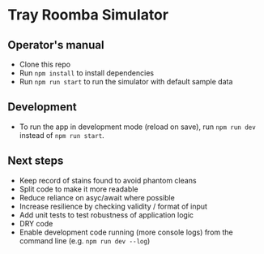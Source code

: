 # Tray Roomba Simulator

## Operator's manual

* Clone this repo
* Run `npm install` to install dependencies
* Run `npm run start` to run the simulator with default sample data

## Development

* To run the app in development mode (reload on save), run `npm run dev` instead of `npm run start`.

## Next steps

* Keep record of stains found to avoid phantom cleans
* Split code to make it more readable
* Reduce reliance on asyc/await where possible
* Increase resilience by checking validity / format of input
* Add unit tests to test robustness of application logic
* DRY code
* Enable development code running (more console logs) from the command line (e.g. `npm run dev --log`)